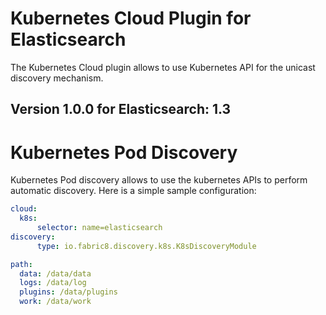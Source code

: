 Kubernetes Cloud Plugin for Elasticsearch
=========================================

The Kubernetes Cloud plugin allows to use Kubernetes API for the unicast discovery mechanism.

## Version 1.0.0 for Elasticsearch: 1.3

Kubernetes Pod Discovery
===============================

Kubernetes Pod discovery allows to use the kubernetes APIs to perform automatic discovery.
Here is a simple sample configuration:

```yaml
cloud:
  k8s:
      selector: name=elasticsearch
discovery:
      type: io.fabric8.discovery.k8s.K8sDiscoveryModule

path:
  data: /data/data
  logs: /data/log
  plugins: /data/plugins
  work: /data/work
```
